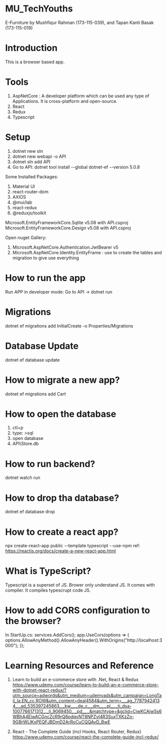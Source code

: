 # MU_TechYouths

E-Furniture by Mushfiqur Rahman (173-115-039), and Tapan Kanti Basak (173-115-019)

# Introduction

This is a browser based app.

# Tools

1. AspNetCore : A developer platform which can be used any type of Applications. It is cross-platform and open-source.
2. React
3. Redux
4. Typescript

# Setup

1. dotnet new sln
2. dotnet new webapi -o API
3. dotnet sln add API
4. Go to API: dotnet tool install --global dotnet-ef --version 5.0.8

Some Installed Packages:

1. Material UI
2. react-router-dom
3. AXIOS
4. @mui/lab
5. react-redux
6. @reduxjs/toolkit

Microsoft.EntityFrameworkCore.Sqlite v5.08 with API.csproj
Microsoft.EntityFrameworkCore.Design v5.08 with API.csproj

Open nuget Gallery:

1. Microsoft.AspNetCore.Authentication.JwtBearer v5
2. Microsoft.AspNetCore.Identity.EntityFrame : use to create the tables and migration to give use everything

# How to run the app

Run APP in developer mode: Go to API -> dotnet run

# Migrations

dotnet ef migrations add InitialCreate -o Properties/Migrations

# Database Update
dotnet ef database update

# How to migrate a new app?
dotnet ef migrations add Cart

# How to open the database

1. ctl+p
2. type: >sql
3. open database
4. API\Store.db

# How to run backend?

dotnet watch run

# How to drop tha database?

dotnet ef database drop

# How to create a react app?

npx create-react-app public --template typescript --use-npm
ref: https://reactjs.org/docs/create-a-new-react-app.html

# What is TypeScript?

Typescript is a superset of JS. Brower only understand JS. It comes with compiler. It compiles typescrupt code JS.

# How to add CORS configuration to the browser?

In StartUp.cs:
services.AddCors();
app.UseCors(options => {
options.AllowAnyMethod().AllowAnyHeader().WithOrigins("http://localhost:3000");
});

# Learning Resources and Reference

1. Learn to build an e-commerce store with .Net, React & Redux
https://www.udemy.com/course/learn-to-build-an-e-commerce-store-with-dotnet-react-redux/?utm_source=adwords&utm_medium=udemyads&utm_campaign=LongTail_la.EN_cc.ROW&utm_content=deal4584&utm_term=_._ag_77879424134_._ad_535397245863_._kw__._de_c_._dm__._pl__._ti_dsa-1007766171312_._li_9069450_._pd__._&matchtype=&gclid=CjwKCAjw5s6WBhA4EiwACGncZcR9rQ6pdqvNT8NPZyI4R3SuxTXKzZo-9GBrWLlKxPEQFJBDmD2ArRoCuCQQAvD_BwE

2. React - The Complete Guide (incl Hooks, React Router, Redux)
https://www.udemy.com/course/react-the-complete-guide-incl-redux/
